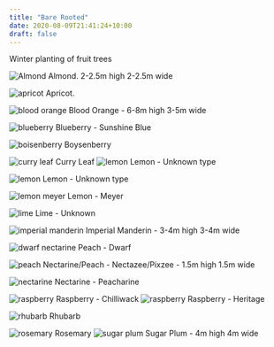 ```yaml
---
title: "Bare Rooted"
date: 2020-08-09T21:41:24+10:00
draft: false
---
```


Winter planting of fruit trees

![Almond](/assets/images/barerooted/almond.jpg)
Almond.  2-2.5m high 2-2.5m wide

![apricot](/assets/images/barerooted/apricot.jpg)
Apricot. 

![blood orange](/assets/images/barerooted/blood-orange.jpg)
Blood Orange - 6-8m high 3-5m wide

![blueberry](/assets/images/barerooted/blueberry.jpg)
Blueberry - Sunshine Blue

![boisenberry](/assets/images/barerooted/boysnberry.jpg)
Boysenberry

![curry leaf](/assets/images/barerooted/curry-leaf.jpg)
Curry Leaf
![lemon](/assets/images/barerooted/lemon-1.jpg)
Lemon - Unknown type

![lemon](/assets/images/barerooted/lemon-2.jpg)
Lemon - Unknown type

![lemon meyer](/assets/images/barerooted/lemon-meyer.jpg)
Lemon - Meyer

![lime](/assets/images/barerooted/lime.jpg)
Lime - Unknown

![imperial manderin](/assets/images/barerooted/mandarin.jpg)
Imperial Manderin - 3-4m high 3-4m wide

![dwarf nectarine](/assets/images/barerooted/nectarine-dwarf.jpg)
Peach - Dwarf

![peach](/assets/images/barerooted/peach.jpg)
Nectarine/Peach - Nectazee/Pixzee - 1.5m high 1.5m wide

![nectarine](/assets/images/barerooted/peacharine.jpg)
Nectarine - Peacharine

![raspberry](/assets/images/barerooted/raspberry-chilliwack.jpg)
Raspberry - Chilliwack
![raspberry](/assets/images/barerooted/raspberry-heritage.jpg)
Raspberry - Heritage

![rhubarb](/assets/images/barerooted/rhubarb.jpg)
Rhubarb

![rosemary](/assets/images/barerooted/rosemary.jpg)
Rosemary
![sugar plum](/assets/images/barerooted/sugar-plum.jpg)
Sugar Plum - 4m high 4m wide

